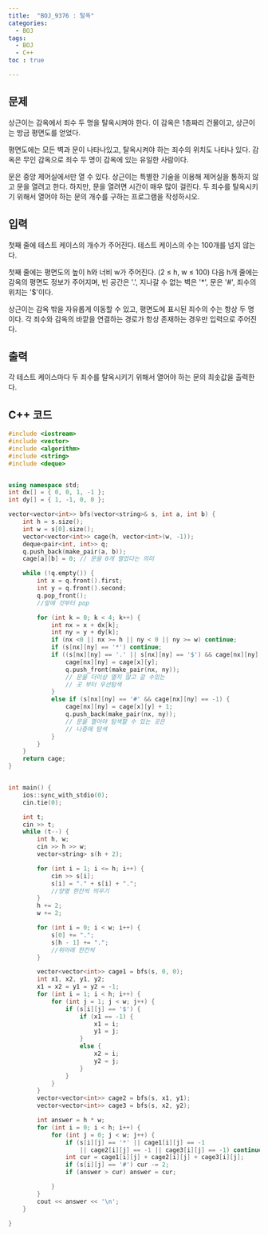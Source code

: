 ```yaml
---
title:  "BOJ_9376 : 탈옥"
categories: 
  - BOJ
tags:
  - BOJ
  - C++
toc : true

---
```



## 문제

상근이는 감옥에서 죄수 두 명을 탈옥시켜야 한다. 이 감옥은 1층짜리 건물이고, 상근이는 방금 평면도를 얻었다.

평면도에는 모든 벽과 문이 나타나있고, 탈옥시켜야 하는 죄수의 위치도 나타나 있다. 감옥은 무인 감옥으로 죄수 두 명이 감옥에 있는 유일한 사람이다.

문은 중앙 제어실에서만 열 수 있다. 상근이는 특별한 기술을 이용해 제어실을 통하지 않고 문을 열려고 한다. 하지만, 문을 열려면 시간이 매우 많이 걸린다. 두 죄수를 탈옥시키기 위해서 열어야 하는 문의 개수를 구하는 프로그램을 작성하시오.


## 입력

첫째 줄에 테스트 케이스의 개수가 주어진다. 테스트 케이스의 수는 100개를 넘지 않는다.

첫째 줄에는 평면도의 높이 h와 너비 w가 주어진다. (2 ≤ h, w ≤ 100) 다음 h개 줄에는 감옥의 평면도 정보가 주어지며, 빈 공간은 '.', 지나갈 수 없는 벽은 '*', 문은 '#', 죄수의 위치는 '$'이다.

상근이는 감옥 밖을 자유롭게 이동할 수 있고, 평면도에 표시된 죄수의 수는 항상 두 명이다. 각 죄수와 감옥의 바깥을 연결하는 경로가 항상 존재하는 경우만 입력으로 주어진다.

## 출력

각 테스트 케이스마다 두 죄수를 탈옥시키기 위해서 열어야 하는 문의 최솟값을 출력한다.

## C++ 코드
```c++
#include <iostream>
#include <vector>
#include <algorithm>
#include <string>
#include <deque>


using namespace std;
int dx[] = { 0, 0, 1, -1 };
int dy[] = { 1, -1, 0, 0 };

vector<vector<int>> bfs(vector<string>& s, int a, int b) {
	int h = s.size();
	int w = s[0].size();
	vector<vector<int>> cage(h, vector<int>(w, -1));
	deque<pair<int, int>> q;
	q.push_back(make_pair(a, b));
	cage[a][b] = 0; // 문을 0개 열었다는 의미

	while (!q.empty()) {
		int x = q.front().first;
		int y = q.front().second;
		q.pop_front();
		//앞에 것부터 pop

		for (int k = 0; k < 4; k++) {
			int nx = x + dx[k];
			int ny = y + dy[k];
			if (nx <0 || nx >= h || ny < 0 || ny >= w) continue;
			if (s[nx][ny] == '*') continue;
			if ((s[nx][ny] == '.' || s[nx][ny] == '$') && cage[nx][ny] == -1) {
				cage[nx][ny] = cage[x][y];
				q.push_front(make_pair(nx, ny));
				// 문을 더이상 열지 않고 갈 수있는 
				// 곳 부터 우선탐색
			}
			else if (s[nx][ny] == '#' && cage[nx][ny] == -1) {
				cage[nx][ny] = cage[x][y] + 1;
				q.push_back(make_pair(nx, ny));
				// 문을 열어야 탐색할 수 있는 곳은
				// 나중에 탐색
			}
		}
	}
	return cage;
}


int main() {
	ios::sync_with_stdio(0);
	cin.tie(0);

	int t;
	cin >> t;
	while (t--) {
		int h, w;
		cin >> h >> w;
		vector<string> s(h + 2);

		for (int i = 1; i <= h; i++) {
			cin >> s[i];
			s[i] = "." + s[i] + ".";
			//양옆 한칸씩 띄우기
		}
		h += 2;
		w += 2;

		for (int i = 0; i < w; i++) {
			s[0] += ".";
			s[h - 1] += ".";
			//위아래 한칸씩
		}

		vector<vector<int>> cage1 = bfs(s, 0, 0);
		int x1, x2, y1, y2;
		x1 = x2 = y1 = y2 = -1;
		for (int i = 1; i < h; i++) {
			for (int j = 1; j < w; j++) {
				if (s[i][j] == '$') {
					if (x1 == -1) {
						x1 = i;
						y1 = j;
					}
					else {
						x2 = i;
						y2 = j;
					}
				}					
			}
		}
		vector<vector<int>> cage2 = bfs(s, x1, y1);
		vector<vector<int>> cage3 = bfs(s, x2, y2);

		int answer = h * w;
		for (int i = 0; i < h; i++) {
			for (int j = 0; j < w; j++) {
				if (s[i][j] == '*' || cage1[i][j] == -1
					|| cage2[i][j] == -1 || cage3[i][j] == -1) continue;
				int cur = cage1[i][j] + cage2[i][j] + cage3[i][j];
				if (s[i][j] == '#') cur -= 2;
				if (answer > cur) answer = cur;

			}
		}
		cout << answer << '\n';
	}

}
```

